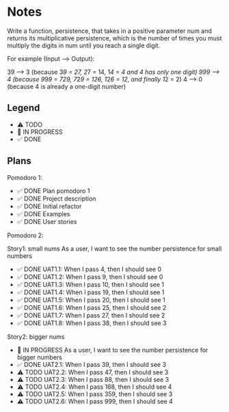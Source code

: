 # Notes

Write a function, persistence, that takes in a positive parameter num and returns its multiplicative persistence, which is the number of times you must multiply the digits in num until you reach a single digit.

For example (Input --> Output):

39 --> 3 (because 3*9 = 27, 2*7 = 14, 1*4 = 4 and 4 has only one digit)
999 --> 4 (because 9*9*9 = 729, 7*2*9 = 126, 1*2*6 = 12, and finally 1*2 = 2)
4 --> 0 (because 4 is already a one-digit number)

## Legend
- ⚠ TODO
- 🚧 IN PROGRESS
- ✅ DONE

## Plans

Pomodoro 1:
- ✅ DONE Plan pomodoro 1
- ✅ DONE Project description
- ✅ DONE Initial refactor
- ✅ DONE Examples
- ✅ DONE User stories

Pomodoro 2:

Story1: small nums
As a user, I want to see the number persistence for small numbers
- ✅ DONE UAT1.1: When I pass 4, then I should see 0
- ✅ DONE UAT1.2: When I pass 9, then I should see 0
- ✅ DONE UAT1.3: When I pass 10, then I should see 1
- ✅ DONE UAT1.4: When I pass 19, then I should see 1
- ✅ DONE UAT1.5: When I pass 20, then I should see 1
- ✅ DONE UAT1.6: When I pass 25, then I should see 2
- ✅ DONE UAT1.7: When I pass 27, then I should see 2
- ✅ DONE UAT1.8: When I pass 38, then I should see 3

Story2: bigger nums
- 🚧 IN PROGRESS As a user, I want to see the number persistence for bigger numbers
- ✅ DONE UAT2.1: When I pass 39, then I should see 3
- ⚠ TODO UAT2.2: When I pass 47, then I should see 3
- ⚠ TODO UAT2.3: When I pass 88, then I should see 3
- ⚠ TODO UAT2.4: When I pass 168, then I should see 4
- ⚠ TODO UAT2.5: When I pass 359, then I should see 3
- ⚠ TODO UAT2.6: When I pass 999, then I should see 4